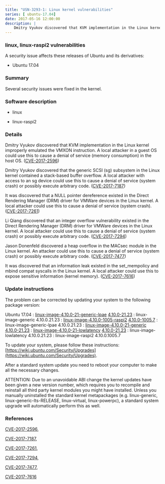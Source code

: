 ```yaml
---
title: "USN-3293-1: Linux kernel vulnerabilities"
series: [ ubuntu-17.04]
date: 2017-05-16 12:00:00
description: |
    Dmitry Vyukov discovered that KVM implementation in the Linux kernel improperly emulated the VMXON instruction. A local attacker in a guest OS could use this to cause a denial of service (memory consumption) in the host OS. ([CVE-2017-2596](http://people.ubuntu.com/~ubuntu-security/cve/CVE-2017-2596))
--- 
```

 
### linux, linux-raspi2 vulnerabilities

A security issue affects these releases of Ubuntu and its derivatives:

* Ubuntu 17.04

### Summary

Several security issues were fixed in the kernel. 

### Software description

* linux 

* linux-raspi2 

### Details

Dmitry Vyukov discovered that KVM implementation in the Linux kernel improperly emulated the VMXON instruction. A local attacker in a guest OS could use this to cause a denial of service (memory consumption) in the host OS. ([CVE-2017-2596](http://people.ubuntu.com/~ubuntu-security/cve/CVE-2017-2596))

Dmitry Vyukov discovered that the generic SCSI (sg) subsystem in the Linux kernel contained a stack-based buffer overflow. A local attacker with access to an sg device could use this to cause a denial of service (system crash) or possibly execute arbitrary code. ([CVE-2017-7187](http://people.ubuntu.com/~ubuntu-security/cve/CVE-2017-7187))

It was discovered that a NULL pointer dereference existed in the Direct Rendering Manager (DRM) driver for VMWare devices in the Linux kernel. A local attacker could use this to cause a denial of service (system crash). ([CVE-2017-7261](http://people.ubuntu.com/~ubuntu-security/cve/CVE-2017-7261))

Li Qiang discovered that an integer overflow vulnerability existed in the Direct Rendering Manager (DRM) driver for VMWare devices in the Linux kernel. A local attacker could use this to cause a denial of service (system crash) or possibly execute arbitrary code. ([CVE-2017-7294](http://people.ubuntu.com/~ubuntu-security/cve/CVE-2017-7294))

Jason Donenfeld discovered a heap overflow in the MACsec module in the Linux kernel. An attacker could use this to cause a denial of service (system crash) or possibly execute arbitrary code. ([CVE-2017-7477](http://people.ubuntu.com/~ubuntu-security/cve/CVE-2017-7477))

It was discovered that an information leak existed in the set_mempolicy and mbind compat syscalls in the Linux kernel. A local attacker could use this to expose sensitive information (kernel memory). ([CVE-2017-7616](http://people.ubuntu.com/~ubuntu-security/cve/CVE-2017-7616)) 

### Update instructions

The problem can be corrected by updating your system to the following package version:

Ubuntu 17.04
 : [linux-image-4.10.0-21-generic-lpae](https://launchpad.net/ubuntu/+source/linux) <span> [4.10.0-21.23](https://launchpad.net/ubuntu/+source/linux/4.10.0-21.23) </span> 
 : linux-image-generic <span>4.10.0.21.23</span>
 : [linux-image-4.10.0-1005-raspi2](https://launchpad.net/ubuntu/+source/linux-raspi2) <span> [4.10.0-1005.7](https://launchpad.net/ubuntu/+source/linux-raspi2/4.10.0-1005.7) </span> 
 : linux-image-generic-lpae <span>4.10.0.21.23</span>
 : [linux-image-4.10.0-21-generic](https://launchpad.net/ubuntu/+source/linux) <span> [4.10.0-21.23](https://launchpad.net/ubuntu/+source/linux/4.10.0-21.23) </span> 
 : [linux-image-4.10.0-21-lowlatency](https://launchpad.net/ubuntu/+source/linux) <span> [4.10.0-21.23](https://launchpad.net/ubuntu/+source/linux/4.10.0-21.23) </span> 
 : linux-image-lowlatency <span>4.10.0.21.23</span>
 : linux-image-raspi2 <span>4.10.0.1005.7</span>

To update your system, please follow these instructions: [https://wiki.ubuntu.com/Security/Upgrades](https://wiki.ubuntu.com/Security/Upgrades).

After a standard system update you need to reboot your computer to make all the necessary changes.

ATTENTION: Due to an unavoidable ABI change the kernel updates have been given a new version number, which requires you to recompile and reinstall all third party kernel modules you might have installed. Unless you manually uninstalled the standard kernel metapackages (e.g. linux-generic, linux-generic-lts-RELEASE, linux-virtual, linux-powerpc), a standard system upgrade will automatically perform this as well. 

### References

 [CVE-2017-2596](http://people.ubuntu.com/~ubuntu-security/cve/CVE-2017-2596), 

 [CVE-2017-7187](http://people.ubuntu.com/~ubuntu-security/cve/CVE-2017-7187), 

 [CVE-2017-7261](http://people.ubuntu.com/~ubuntu-security/cve/CVE-2017-7261), 

 [CVE-2017-7294](http://people.ubuntu.com/~ubuntu-security/cve/CVE-2017-7294), 

 [CVE-2017-7477](http://people.ubuntu.com/~ubuntu-security/cve/CVE-2017-7477), 

 [CVE-2017-7616](http://people.ubuntu.com/~ubuntu-security/cve/CVE-2017-7616)
 
